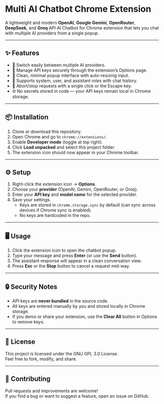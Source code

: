 # Multi AI Chatbot Chrome Extension

A lightweight and modern **OpenAI**, **Google Gemini**, **OpenRouter**, **DeepSeek**, and **Groq** API AI Chatbot for Chrome extension that lets you chat with multiple AI providers from a single popup.

---

## ✨ Features
- 🔀 Switch easily between multiple AI providers.
- 🔑 Manage API keys securely through the extension’s Options page.
- 💬 Clean, minimal popup interface with auto-resizing input.
- 🚀 Supports system, user, and assistant roles with chat history.
- 🛑 Abort/stop requests with a single click or the Escape key.
- 🌐 No secrets stored in code — your API keys remain local in Chrome storage.

---

## 📦 Installation
1. Clone or download this repository.
2. Open Chrome and go to `chrome://extensions/`.
3. Enable **Developer mode** (toggle at top right).
4. Click **Load unpacked** and select this project folder.
5. The extension icon should now appear in your Chrome toolbar.

---

## ⚙️ Setup
1. Right-click the extension icon → **Options**.
2. Choose your **provider** (OpenAI, Gemini, OpenRouter, or Groq).
3. Enter your **API key** and **model name** for the selected provider.
4. Save your settings.  
   - Keys are stored in `chrome.storage.sync` by default (can sync across devices if Chrome sync is enabled).
   - No keys are hardcoded in the repo.

---

## 🖥️ Usage
1. Click the extension icon to open the chatbot popup.
2. Type your message and press **Enter** (or use the **Send** button).
3. The assistant response will appear in a clean conversation view.
4. Press **Esc** or the **Stop** button to cancel a request mid-way.

---

## 🔒 Security Notes
- API keys are **never bundled** in the source code.
- All keys are entered manually by you and stored locally in Chrome storage.
- If you demo or share your extension, use the **Clear All** button in Options to remove keys.

---

## 📜 License
This project is licensed under the GNU GPL 3.0 License.  
Feel free to fork, modify, and share.

---

## 🙌 Contributing
Pull requests and improvements are welcome!  
If you find a bug or want to suggest a feature, open an issue on GitHub.

